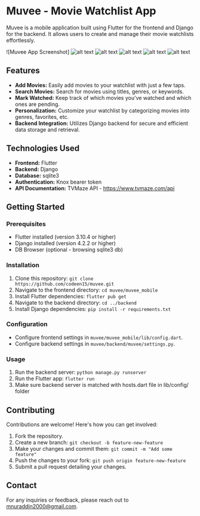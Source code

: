 # Muvee - Movie Watchlist App

Muvee is a mobile application built using Flutter for the frontend and Django for the backend. It allows users to create and manage their movie watchlists effortlessly.

![Muvee App Screenshot]
![alt text](https://github.com/codeen15/muvee/blob/main/snapshots/1.png?raw=true)
![alt text](https://github.com/codeen15/muvee/blob/main/snapshots/2.png?raw=true)
![alt text](https://github.com/codeen15/muvee/blob/main/snapshots/3.png?raw=true)
![alt text](https://github.com/codeen15/muvee/blob/main/snapshots/4.png?raw=true)
![alt text](https://github.com/codeen15/muvee/blob/main/snapshots/5.png?raw=true)



## Features

- **Add Movies:** Easily add movies to your watchlist with just a few taps.
- **Search Movies:** Search for movies using titles, genres, or keywords.
- **Mark Watched:** Keep track of which movies you've watched and which ones are pending.
- **Personalization:** Customize your watchlist by categorizing movies into genres, favorites, etc.
- **Backend Integration:** Utilizes Django backend for secure and efficient data storage and retrieval.

## Technologies Used

- **Frontend:** Flutter
- **Backend:** Django
- **Database:** sqlite3
- **Authentication:** Knox bearer token
- **API Documentation:** TVMaze API - https://www.tvmaze.com/api

## Getting Started

### Prerequisites

- Flutter installed (version 3.10.4 or higher)
- Django installed (version 4.2.2 or higher)
- DB Browser (optional - browsing sqlite3 db)

### Installation

1. Clone this repository: `git clone https://github.com/codeen15/muvee.git`
2. Navigate to the frontend directory: `cd muvee/muvee_mobile`
3. Install Flutter dependencies: `flutter pub get`
4. Navigate to the backend directory: `cd ../backend`
5. Install Django dependencies: `pip install -r requirements.txt`

### Configuration

- Configure frontend settings in `muvee/muvee_mobile/lib/config.dart`.
- Configure backend settings in `muvee/backend/muvee/settings.py`.

### Usage

1. Run the backend server: `python manage.py runserver`
2. Run the Flutter app: `flutter run`
3. Make sure backend server is matched with hosts.dart file in lib/config/ folder


## Contributing

Contributions are welcome! Here's how you can get involved:

1. Fork the repository.
2. Create a new branch: `git checkout -b feature-new-feature`
3. Make your changes and commit them: `git commit -m "Add some feature"`
4. Push the changes to your fork: `git push origin feature-new-feature`
5. Submit a pull request detailing your changes.

## Contact

For any inquiries or feedback, please reach out to mnuraddin2000@gmail.com.
